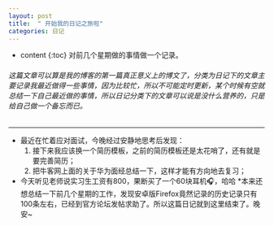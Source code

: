 ```yaml
---
layout: post
title:  " 开始我的日记之旅啦"
categories: 日记
---
```

* content
{:toc}
对前几个星期做的事情做一个记录。




###### 这篇文章可以算是我的博客的第一篇真正意义上的博文了，分类为日记下的文章主要记录我最近做得一些事情，因为比较忙，所以不可能定时更新，某个时候有空就总结一下自己最近做的事情，所以日记分类下的文章可以说是没什么营养的，只是给自己做一个备忘而已。
---
* 最近在忙着应对面试，今晚经过安静地思考后发现：
  1. 接下来我应该换一个简历模板，之前的简历模板还是太花哨了，还有就是要完善简历；
  2. 把牛客网上面的关于华为面经总结一下，这样才能有方向地去复习；
* 今天听见老师说实习生工资有800，果断买了一个60块耳机🎧，哈哈
*本来还想总结一下前几个星期的工作，发现安卓版Firefox竟然记录的历史记录只有100条左右，已经到官方论坛发帖求助了。所以这篇日记就到这里结束了。晚安~

